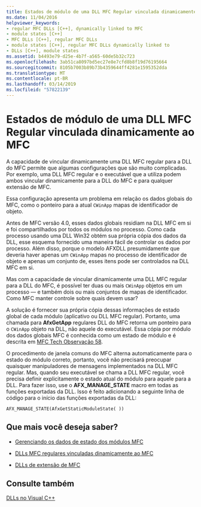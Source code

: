 ```yaml
---
title: Estados de módulo de uma DLL MFC Regular vinculada dinamicamente ao MFC
ms.date: 11/04/2016
helpviewer_keywords:
- regular MFC DLLs [C++], dynamically linked to MFC
- module states [C++]
- MFC DLLs [C++], regular MFC DLLs
- module states [C++], regular MFC DLLs dynamically linked to
- DLLs [C++], module states
ms.assetid: b4493e79-d25e-4b7f-a565-60de5b32c723
ms.openlocfilehash: 3ab51ca8097bd5ec27e8e7cfd8b8f19d76195664
ms.sourcegitcommit: 8105b7003b89b73b4359644ff4281e1595352dda
ms.translationtype: MT
ms.contentlocale: pt-BR
ms.lasthandoff: 03/14/2019
ms.locfileid: "57822139"
---
```

# <a name="module-states-of-a-regular-mfc-dll-dynamically-linked-to-mfc"></a>Estados de módulo de uma DLL MFC Regular vinculada dinamicamente ao MFC

A capacidade de vincular dinamicamente uma DLL MFC regular para a DLL do MFC permite que algumas configurações que são muito complicadas. Por exemplo, uma DLL MFC regular e o executável que a utiliza podem ambos vincular dinamicamente para a DLL do MFC e para qualquer extensão de MFC.

Essa configuração apresenta um problema em relação os dados globais do MFC, como o ponteiro para a atual `CWinApp` mapas de identificador de objeto.

Antes de MFC versão 4.0, esses dados globais residiam na DLL MFC em si e foi compartilhados por todos os módulos no processo. Como cada processo usando uma DLL Win32 obtém sua própria cópia dos dados da DLL, esse esquema fornecido uma maneira fácil de controlar os dados por processo. Além disso, porque o modelo AFXDLL presumidamente que deveria haver apenas um `CWinApp` mapas no processo de identificador de objeto e apenas um conjunto de, esses itens pode ser controlados na DLL MFC em si.

Mas com a capacidade de vincular dinamicamente uma DLL MFC regular para a DLL do MFC, é possível ter duas ou mais `CWinApp` objetos em um processo — e também dois ou mais conjuntos de mapas de identificador. Como MFC manter controle sobre quais devem usar?

A solução é fornecer sua própria cópia dessas informações de estado global de cada módulo (aplicativo ou DLL MFC regular). Portanto, uma chamada para **AfxGetApp** regulares DLL do MFC retorna um ponteiro para o `CWinApp` objeto na DLL, não aquele do executável. Essa cópia por módulo dos dados globais MFC é conhecida como um estado de módulo e é descrita em [MFC Tech Observação 58](../mfc/tn058-mfc-module-state-implementation.md).

O procedimento de janela comuns do MFC alterna automaticamente para o estado do módulo correto, portanto, você não precisará preocupar quaisquer manipuladores de mensagens implementados na DLL MFC regular. Mas, quando seu executável se chama a DLL MFC regular, você precisa definir explicitamente o estado atual do módulo para aquele para a DLL. Para fazer isso, use o **AFX_MANAGE_STATE** macro em todas as funções exportadas da DLL. Isso é feito adicionando a seguinte linha de código para o início das funções exportadas da DLL:

```
AFX_MANAGE_STATE(AfxGetStaticModuleState( ))
```

## <a name="what-do-you-want-to-know-more-about"></a>Que mais você deseja saber?

- [Gerenciando os dados de estado dos módulos MFC](../mfc/managing-the-state-data-of-mfc-modules.md)

- [DLLs MFC regulares vinculadas dinamicamente ao MFC](regular-dlls-dynamically-linked-to-mfc.md)

- [DLLs de extensão de MFC](extension-dlls-overview.md)

## <a name="see-also"></a>Consulte também

[DLLs no Visual C++](dlls-in-visual-cpp.md)
